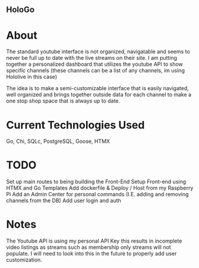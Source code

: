 ## HoloGo

# About

The standard youtube interface is not organized, navigatable and seems to never be full up to date
with the live streams on their site. I am putting together a personalized dashboard that utilizes
the youtube API to show specific channels (these channels can be a list of any channels, im using Hololive in this case)

The idea is to make a semi-customizable interface that is easily navigated, well organized and brings together
outside data for each channel to make a one stop shop space that is always up to date.

# Current Technologies Used

Go, Chi, SQLc, PostgreSQL, Goose, HTMX

# TODO

Set up main routes to being building the Front-End
Setup Front-end using HTMX and Go Templates
Add dockerfile & Deploy / Host from my Raspberry Pi
Add an Admin Center for personal commands (I.E. adding and removing channels from the DB)
Add user login and auth

# Notes

The Youtube API is using my personal API Key
this results in incomplete video listings as
streams such as membership only streams will
not populate. I will need to look into this in the future
to properly add user customization.
